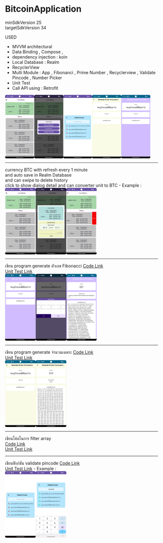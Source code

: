 # BitcoinApplication

minSdkVersion 25
<br>
targetSdkVersion 34

USED
- MVVM architectural
- Data Binding , Compose , 
- dependency injection : koin
- Local Database : Realm
- RecyclerView
- Multi Module : App , Fibonanci , Prime Number , Recyclerview , Validate Pincode , Number Picker
- Unit Test
- Call API using : Retrofit

<div style="display:flex;">
<img alt="App image" src="/graphics/screenshot_main.png" width="19%">
<img alt="App image" src="/graphics/screenshot_main_dialog_other.png" width="19%">
<img alt="App image" src="/graphics/screenshot_pincode.png" width="19%">
<img alt="App image" src="/graphics/screenshot_prime_number.png" width="19%">
<img alt="App image" src="/graphics/screenshot_fibonacci.png" width="19%">
</div>
<hr>
currency BTC with refresh every 1 minute <br>
and auto save in Realm Database<br>
and can swipe to delete history<br>
click to show dialog detail and can converter unit to BTC
- Example :
<div style="display:flex;">
<img alt="App image" src="/graphics/screenshot_main.png" width="20%">
<img alt="App image" src="/graphics/screenshot_main_detail_and_converter.png" width="20%">
<img alt="App image" src="/graphics/screenshot_main_swipe_to_delete.png" width="20%">
</div>
<hr>
เขียน program generate ตัวเลข Fibonacci 
<a href='/fibonacci/src/main/java/com/nut/cdev/fibonacci/ext/FibonacciExt.kt'>Code Link</a>
<br>
<a href='/fibonacci/src/test/java/com/nut/cdev/fibonacci/ext/FibonacciExtKtTest.kt'>Unit Test Link</a>
<div style="display:flex;">
<img alt="App image" src="/graphics/screenshot_fibonacci.png" width="20%">
<img alt="App image" src="/graphics/screenshot_fibonacci_input.png" width="20%">
<img alt="App image" src="/graphics/screenshot_fibonacci_result.png" width="20%">
</div>
<hr>
เขียน program generate จำนวนเฉพาะ 
<a href='/prime_number/src/main/java/com/nut/cdev/prime_number/ext/PrimeNumberExt.kt'>Code Link</a>
<br>
<a href='/prime_number/src/test/java/com/nut/cdev/prime_number/ext/PrimeNumberExtKtTest.kt'>Unit Test Link</a>
<div style="display:flex;">
<img alt="App image" src="/graphics/screenshot_prime_number.png" width="20%">
<img alt="App image" src="/graphics/screenshot_prime_number_result.png" width="20%">
</div>
<hr>
เขียนโค้ดในการ filter array
<br>
<a href='/filter_array/src/main/java/com/nut/cdev/filter_array/ext/FilterArrayExt.kt'>Code Link</a>    
<br>
<a href='/filter_array/src/test/java/com/nut/cdev/filter_array/ext/FilterArrayExtKtTest.kt'>Unit Test Link</a>
<hr>
เขียนฟังก์ชัน validate pincode
<a href='/validate/src/main/java/com/nut/cdev/validate/ext/ValidateExt.kt'>Code Link</a>
<br>
<a href='/validate/src/test/java/com/nut/cdev/validate/ext/ValidateExtKtTest.kt'>Unit Test Link</a>
- Example :
<div style="display:flex;">
<img alt="App image" src="/graphics/screenshot_pincode.png" width="20%">
<img alt="App image" src="/graphics/screenshot_pincode_input.png" width="20%">
</div>
